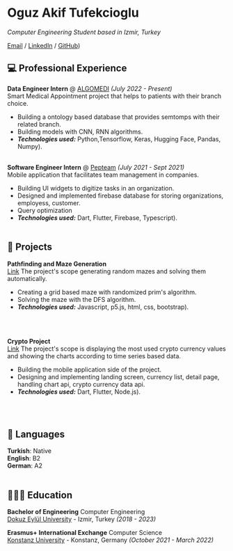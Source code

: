 # Oguz Akif Tufekcioglu

_Computer Engineering Student based in Izmir, Turkey_ <br>

[Email](mailto:oguztufek@gmail.com) / [LinkedIn](https://www.linkedin.com/in/oguzakiftufekcioglu/) / [GitHub](https://github.com/oguzakif/))

## 💻 Professional Experience

**Data Engineer Intern** @ [ALGOMEDI](https://www.algomedi.com/) _(July 2022 - Present)_ <br>
Smart Medical Appointment project that helps to patients with their branch choice.
  - Building a ontology based database that provides semtomps with their related branch.
  - Building models with CNN, RNN algorithms.
  - **_Technologies used:_** Python,Tensorflow, Keras, Hugging Face, Pandas, Numpy).
<br><br>

**Software Engineer Intern** @ [Pepteam](https://pepteam.com.tr/) _(July 2021 - Sept 2021)_ <br>
Mobile application that facilitates team management in companies. 
  - Building UI widgets to digitize tasks in an organization.
  - Designed and implemented firebase database for storing organizations, employess, customer.
  - Query optimization
  - **_Technologies used:_** Dart, Flutter, Firebase, Typescript).
<br><br>

## 📌 Projects

**Pathfinding and Maze Generation**<br>
[Link](https://github.com/oguzakif/pathfinding-mazegeneration)
The project's scope generating random mazes and solving them automatically.

  - Creating a grid based maze with randomized prim's algorithm.
  - Solving the maze with the DFS algorithm.
  - **_Technologies used:_** Javascript, p5.js, html, css, bootstrap).

<br><br>

**Crypto Project**<br>
[Link](https://github.com/oguzakif/krypto_app)
The project's scope is displaying the most used crypto currency values and showing the charts according to time series based data.

  - Building the mobile application side of the project.
  - Designing and implementing landing screen, currency list, detail page, handling chart api, crypto currency data api.
  - **_Technologies used:_** Dart, Flutter, Node.js).

<br><br>

## 💬 Languages

**Turkish**: Native <br>
**English**: B2 <br>
**German**: A2
<br><br>

## 👩🏼‍🎓 Education

**Bachelor of Engineering** Computer Engineering<br>
[Dokuz Eylül University](https://global.deu.edu.tr/) - Izmir, Turkey _(2018 - 2023)_

**Erasmus+ International Exchange** Computer Science<br>
[Konstanz University](https://www.uni-konstanz.de/en/) - Konstanz, Germany _(October 2021 - March 2022)_
